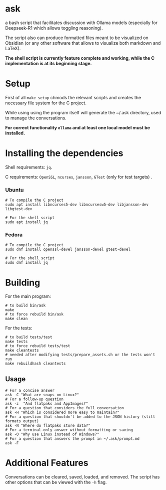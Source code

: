 # ask
a bash script that facilitates discussion with Ollama models (especially for Deepseek-R1 which allows toggling reasoning). 

The script also can produce formatted files meant to be visualized on Obsidian (or any other software that allows to visualize both markdown and LaTeX).

**The shell script is currently feature complete and working, while the C implementation is at its beginning stage.**

# Setup
First of all ```make setup``` chmods the relevant scripts and creates the necessary file system for the C project.

While using using the program itself will generate the ~/.ask directory, used to manage the conversations.

**For correct functionality ```ollama``` and at least one local model must be installed.**

# Installing the dependencies
Shell requirements: ```jq```.

C requirements: ```OpenSSL```, ```ncurses```, ```jansson```, ```GTest``` (only for test targets)
.
### Ubuntu
```shell
# To compile the C project
sudo apt install libncurses5-dev libncursesw5-dev libjansson-dev libgtest-dev

# For the shell script
sudo apt install jq
```
### Fedora
```shell
# To compile the C project
sudo dnf install openssl-devel jansson-devel gtest-devel

# For the shell script
sudo dnf install jq
```

# Building
For the main program:
```shell
# to build bin/ask
make
# to force rebuild bin/ask
make clean
```

For the tests:
```shell
# to build tests/test
make tests
# to force rebuild tests/test
make cleantests
# needed after modifying tests/prepare_assets.sh or the tests won't run
make rebuildhash cleantests 
```

## Usage
```shell
# For a concise answer
ask -C "What are snaps on Linux?"
# For a follow-up question
ask -z  "And flatpaks and AppImages?"
# For a question that considers the full conversation
ask -H "Which is considered more easy to maintain?"
# For a question that shouldn't be added to the JSON history (still formats output)
ask -N "Where do flatpaks store data?"
# For a terminal-only answer without formatting or saving
ask -O "Why use Linux instead of Windows?"
# For a question that answers the prompt in ~/.ask/prompt.md
ask -F
```

# Additional Features
Conversations can be cleared, saved, loaded, and removed. The script has other options that can be viewed with the ```-h``` flag.